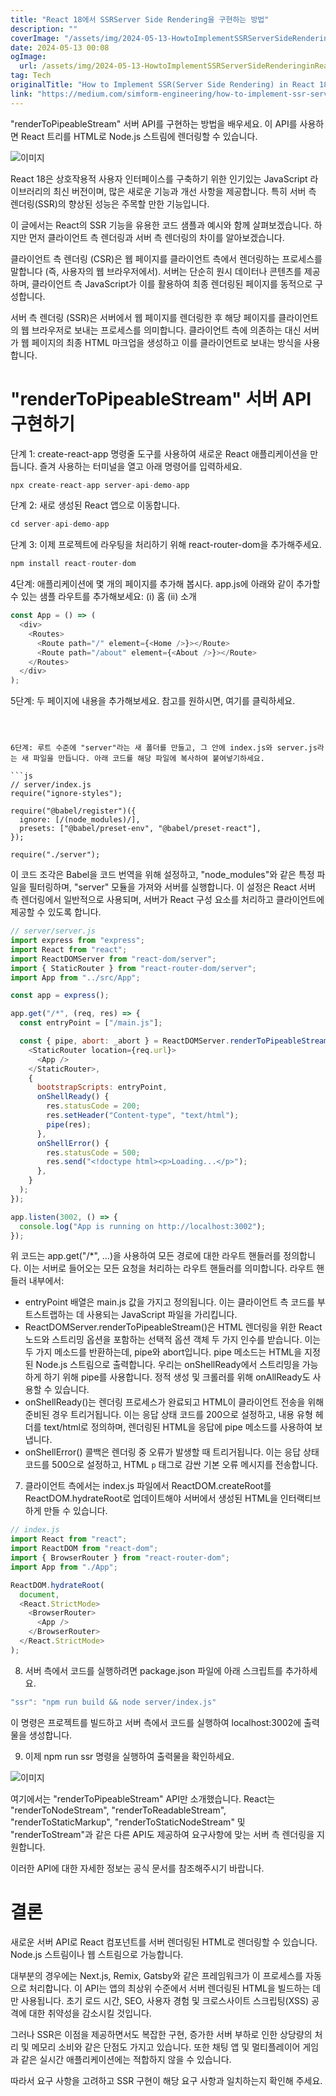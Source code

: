 ```yaml
---
title: "React 18에서 SSRServer Side Rendering을 구현하는 방법"
description: ""
coverImage: "/assets/img/2024-05-13-HowtoImplementSSRServerSideRenderinginReact18_0.png"
date: 2024-05-13 00:08
ogImage: 
  url: /assets/img/2024-05-13-HowtoImplementSSRServerSideRenderinginReact18_0.png
tag: Tech
originalTitle: "How to Implement SSR(Server Side Rendering) in React 18"
link: "https://medium.com/simform-engineering/how-to-implement-ssr-server-side-rendering-in-react-18-e49bc43e9531"
---
```



"renderToPipeableStream" 서버 API를 구현하는 방법을 배우세요. 이 API를 사용하면 React 트리를 HTML로 Node.js 스트림에 렌더링할 수 있습니다.

![이미지](/assets/img/2024-05-13-HowtoImplementSSRServerSideRenderinginReact18_0.png)

React 18은 상호작용적 사용자 인터페이스를 구축하기 위한 인기있는 JavaScript 라이브러리의 최신 버전이며, 많은 새로운 기능과 개선 사항을 제공합니다. 특히 서버 측 렌더링(SSR)의 향상된 성능은 주목할 만한 기능입니다.

이 글에서는 React의 SSR 기능을 유용한 코드 샘플과 예시와 함께 살펴보겠습니다. 하지만 먼저 클라이언트 측 렌더링과 서버 측 렌더링의 차이를 알아보겠습니다.



클라이언트 측 렌더링 (CSR)은 웹 페이지를 클라이언트 측에서 렌더링하는 프로세스를 말합니다 (즉, 사용자의 웹 브라우저에서). 서버는 단순히 원시 데이터나 콘텐츠를 제공하며, 클라이언트 측 JavaScript가 이를 활용하여 최종 렌더링된 페이지를 동적으로 구성합니다.

서버 측 렌더링 (SSR)은 서버에서 웹 페이지를 렌더링한 후 해당 페이지를 클라이언트의 웹 브라우저로 보내는 프로세스를 의미합니다. 클라이언트 측에 의존하는 대신 서버가 웹 페이지의 최종 HTML 마크업을 생성하고 이를 클라이언트로 보내는 방식을 사용합니다.

# "renderToPipeableStream" 서버 API 구현하기

단계 1: create-react-app 명령줄 도구를 사용하여 새로운 React 애플리케이션을 만듭니다. 즐겨 사용하는 터미널을 열고 아래 명령어를 입력하세요.



```js
npx create-react-app server-api-demo-app
```

단계 2: 새로 생성된 React 앱으로 이동합니다.

```js
cd server-api-demo-app
```

단계 3: 이제 프로젝트에 라우팅을 처리하기 위해 react-router-dom을 추가해주세요.



```js
npm install react-router-dom
```

4단계: 애플리케이션에 몇 개의 페이지를 추가해 봅시다. app.js에 아래와 같이 추가할 수 있는 샘플 라우트를 추가해보세요:
(i) 홈
(ii) 소개

```js
const App = () => (
  <div>
    <Routes>
      <Route path="/" element={<Home />}></Route>
      <Route path="/about" element={<About />}></Route>
    </Routes>
  </div>
);
```

5단계: 두 페이지에 내용을 추가해보세요. 참고를 원하시면, 여기를 클릭하세요.
```



6단계: 루트 수준에 "server"라는 새 폴더를 만들고, 그 안에 index.js와 server.js라는 새 파일을 만듭니다. 아래 코드를 해당 파일에 복사하여 붙여넣기하세요.

```js
// server/index.js
require("ignore-styles");

require("@babel/register")({
  ignore: [/(node_modules)/],
  presets: ["@babel/preset-env", "@babel/preset-react"],
});

require("./server");
```

이 코드 조각은 Babel을 코드 번역을 위해 설정하고, "node_modules"와 같은 특정 파일을 필터링하며, "server" 모듈을 가져와 서버를 실행합니다. 이 설정은 React 서버 측 렌더링에서 일반적으로 사용되며, 서버가 React 구성 요소를 처리하고 클라이언트에 제공할 수 있도록 합니다.

```js
// server/server.js
import express from "express";
import React from "react";
import ReactDOMServer from "react-dom/server";
import { StaticRouter } from "react-router-dom/server";
import App from "../src/App";

const app = express();

app.get("/*", (req, res) => {
  const entryPoint = ["/main.js"];

  const { pipe, abort: _abort } = ReactDOMServer.renderToPipeableStream(
    <StaticRouter location={req.url}>
      <App />
    </StaticRouter>,
    {
      bootstrapScripts: entryPoint,
      onShellReady() {
        res.statusCode = 200;
        res.setHeader("Content-type", "text/html");
        pipe(res);
      },
      onShellError() {
        res.statusCode = 500;
        res.send("<!doctype html><p>Loading...</p>");
      },
    }
  );
});

app.listen(3002, () => {
  console.log("App is running on http://localhost:3002");
});
```



위 코드는 app.get("/*", ...)을 사용하여 모든 경로에 대한 라우트 핸들러를 정의합니다. 이는 서버로 들어오는 모든 요청을 처리하는 라우트 핸들러를 의미합니다. 라우트 핸들러 내부에서:

- entryPoint 배열은 main.js 값을 가지고 정의됩니다. 이는 클라이언트 측 코드를 부트스트랩하는 데 사용되는 JavaScript 파일을 가리킵니다.
- ReactDOMServer.renderToPipeableStream()은 HTML 렌더링을 위한 React 노드와 스트리밍 옵션을 포함하는 선택적 옵션 객체 두 가지 인수를 받습니다. 이는 두 가지 메소드를 반환하는데, pipe와 abort입니다. pipe 메소드는 HTML을 지정된 Node.js 스트림으로 출력합니다. 우리는 onShellReady에서 스트리밍을 가능하게 하기 위해 pipe를 사용합니다. 정적 생성 및 크롤러를 위해 onAllReady도 사용할 수 있습니다.
- onShellReady()는 렌더링 프로세스가 완료되고 HTML이 클라이언트 전송을 위해 준비된 경우 트리거됩니다. 이는 응답 상태 코드를 200으로 설정하고, 내용 유형 헤더를 text/html로 정의하며, 렌더링된 HTML을 응답에 pipe 메소드를 사용하여 보냅니다.
- onShellError() 콜백은 렌더링 중 오류가 발생할 때 트리거됩니다. 이는 응답 상태 코드를 500으로 설정하고, HTML `p` 태그로 감싼 기본 오류 메시지를 전송합니다.

7. 클라이언트 측에서는 index.js 파일에서 ReactDOM.createRoot를 ReactDOM.hydrateRoot로 업데이트해야 서버에서 생성된 HTML을 인터랙티브하게 만들 수 있습니다.

```js
// index.js
import React from "react";
import ReactDOM from "react-dom";
import { BrowserRouter } from "react-router-dom";
import App from "./App";

ReactDOM.hydrateRoot(
  document,
  <React.StrictMode>
    <BrowserRouter>
      <App />
    </BrowserRouter>
  </React.StrictMode>
);
```



8. 서버 측에서 코드를 실행하려면 package.json 파일에 아래 스크립트를 추가하세요.

```js
"ssr": "npm run build && node server/index.js"  
```

이 명령은 프로젝트를 빌드하고 서버 측에서 코드를 실행하여 localhost:3002에 출력물을 생성합니다.

9. 이제 npm run ssr 명령을 실행하여 출력물을 확인하세요.



![이미지](/assets/img/2024-05-13-HowtoImplementSSRServerSideRenderinginReact18_1.png)

여기에서는 "renderToPipeableStream" API만 소개했습니다. React는 "renderToNodeStream", "renderToReadableStream", "renderToStaticMarkup", "renderToStaticNodeStream" 및 "renderToStream"과 같은 다른 API도 제공하여 요구사항에 맞는 서버 측 렌더링을 지원합니다.

이러한 API에 대한 자세한 정보는 공식 문서를 참조해주시기 바랍니다.

# 결론



새로운 서버 API로 React 컴포넌트를 서버 렌더링된 HTML로 렌더링할 수 있습니다. Node.js 스트림이나 웹 스트림으로 가능합니다.

대부분의 경우에는 Next.js, Remix, Gatsby와 같은 프레임워크가 이 프로세스를 자동으로 처리합니다. 이 API는 앱의 최상위 수준에서 서버 렌더링된 HTML을 빌드하는 데만 사용됩니다. 초기 로드 시간, SEO, 사용자 경험 및 크로스사이트 스크립팅(XSS) 공격에 대한 취약성을 감소시킬 것입니다.

그러나 SSR은 이점을 제공하면서도 복잡한 구현, 증가한 서버 부하로 인한 상당량의 처리 및 메모리 소비와 같은 단점도 가지고 있습니다. 또한 채팅 앱 및 멀티플레이어 게임과 같은 실시간 애플리케이션에는 적합하지 않을 수 있습니다.

따라서 요구 사항을 고려하고 SSR 구현이 해당 요구 사항과 일치하는지 확인해 주세요.